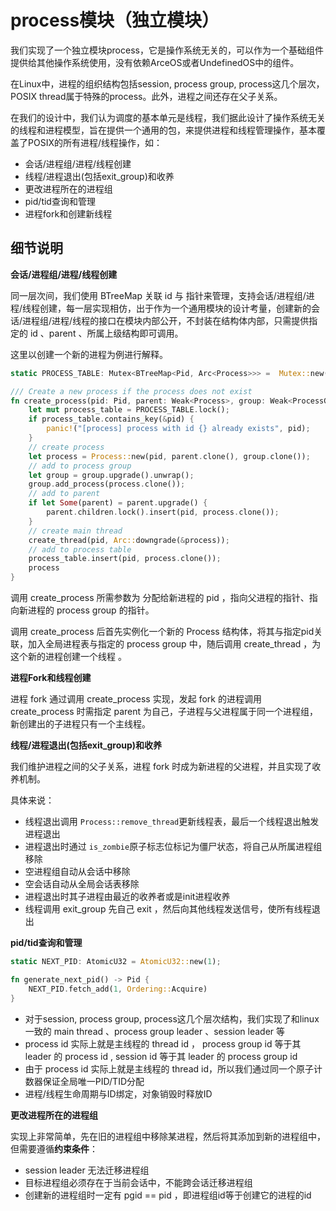 # process模块（独立模块）

我们实现了一个独立模块process，它是操作系统无关的，可以作为一个基础组件提供给其他操作系统使用，没有依赖ArceOS或者UndefinedOS中的组件。

在Linux中，进程的组织结构包括session, process group, process这几个层次，POSIX thread属于特殊的process。此外，进程之间还存在父子关系。

在我们的设计中，我们认为调度的基本单元是线程，我们据此设计了操作系统无关的线程和进程模型，旨在提供一个通用的包，来提供进程和线程管理操作，基本覆盖了POSIX的所有进程/线程操作，如：

- 会话/进程组/进程/线程创建
- 线程/进程退出(包括exit_group)和收养
- 更改进程所在的进程组
- pid/tid查询和管理
- 进程fork和创建新线程

## 细节说明

**会话/进程组/进程/线程创建**

同一层次间，我们使用 BTreeMap 关联 id 与 指针来管理，支持会话/进程组/进程/线程创建，每一层实现相仿，出于作为一个通用模块的设计考量，创建新的会话/进程组/进程/线程的接口在模块内部公开，不封装在结构体内部，只需提供指定的 id 、parent 、所属上级结构即可调用。

这里以创建一个新的进程为例进行解释。

```rust
static PROCESS_TABLE: Mutex<BTreeMap<Pid, Arc<Process>>> =  Mutex::new(BTreeMap::<Pid, Arc<Process>>::new());

/// Create a new process if the process does not exist
fn create_process(pid: Pid, parent: Weak<Process>, group: Weak<ProcessGroup>) -> Arc<Process> {
    let mut process_table = PROCESS_TABLE.lock();
    if process_table.contains_key(&pid) {
        panic!("[process] process with id {} already exists", pid);
    }
    // create process
    let process = Process::new(pid, parent.clone(), group.clone());
    // add to process group
    let group = group.upgrade().unwrap();
    group.add_process(process.clone());
    // add to parent
    if let Some(parent) = parent.upgrade() {
        parent.children.lock().insert(pid, process.clone());
    }
    // create main thread
    create_thread(pid, Arc::downgrade(&process));
    // add to process table
    process_table.insert(pid, process.clone());
    process
}
```

调用 create_process 所需参数为 分配给新进程的 pid ，指向父进程的指针、指向新进程的 process group 的指针。

调用 create_process 后首先实例化一个新的 Process 结构体，将其与指定pid关联，加入全局进程表与指定的 process group 中，随后调用 create_thread ，为这个新的进程创建一个线程 。

**进程Fork和线程创建**

进程 fork 通过调用 create_process 实现，发起 fork 的进程调用 create_process 时需指定 parent 为自己，子进程与父进程属于同一个进程组，新创建出的子进程只有一个主线程。

**线程/进程退出(包括exit_group)和收养**

我们维护进程之间的父子关系，进程 fork 时成为新进程的父进程，并且实现了收养机制。

具体来说：

* 线程退出调用 `Process::remove_thread`更新线程表，最后一个线程退出触发进程退出
* 进程退出时通过 `is_zombie`原子标志位标记为僵尸状态，将自己从所属进程组移除
* 空进程组自动从会话中移除
* 空会话自动从全局会话表移除
* 进程退出时其子进程由最近的收养者或是init进程收养
* 线程调用 exit_group 先自己 exit ，然后向其他线程发送信号，使所有线程退出

**pid/tid查询和管理**

```rust
static NEXT_PID: AtomicU32 = AtomicU32::new(1);

fn generate_next_pid() -> Pid {
    NEXT_PID.fetch_add(1, Ordering::Acquire)
}
```

* 对于session, process group, process这几个层次结构，我们实现了和linux一致的 main thread 、process group leader 、session leader 等
* process id 实际上就是主线程的 thread id ， process group id 等于其 leader 的 process id , session id 等于其 leader 的 process group id
* 由于 process id 实际上就是主线程的 thread id，所以我们通过同一个原子计数器保证全局唯一PID/TID分配
* 进程/线程生命周期与ID绑定，对象销毁时释放ID

**更改进程所在的进程组**

实现上非常简单，先在旧的进程组中移除某进程，然后将其添加到新的进程组中，但需要遵循**约束条件**：

* session leader 无法迁移进程组
* 目标进程组必须存在于当前会话中，不能跨会话迁移进程组
* 创建新的进程组时一定有  pgid == pid  ，即进程组id等于创建它的进程的id
